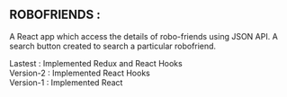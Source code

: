 ## ROBOFRIENDS :

A React app which access the details of robo-friends using JSON API.
A search button created to search a particular robofriend.

Lastest : Implemented Redux and React Hooks   
Version-2 : Implemented React Hooks  
Version-1 : Implemented React  


